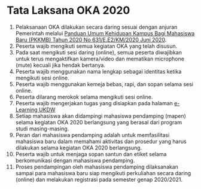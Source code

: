 # Tata Laksana OKA 2020

1. Pelaksanaan OKA dilakukan secara daring sesuai dengan anjuran Pemerintah melalui [Panduan Umum Kehidupan Kampus Bagi Mahasiswa Baru (PKKMB) Tahun 2020 No 631/E.E2/KM/2020 Juni 2020](https://dikti.kemdikbud.go.id/wp-content/uploads/2020/06/Panduan-PKKMB-2020.pdf).
2. Peserta wajib mengikuti semua kegiatan OKA yang telah disusun.
3. Pada saat mengikuti sesi daring (online), semua peserta diwajibkan untuk terus mengaktifkan kamera/video dan mematikan microphone (mute) kecuali jika hendak bertanya.
4. Peserta wajib menggunakan nama lengkap sebagai identitas ketika mengikuti sesi online.
5. Peserta wajib menggunakan kemeja bebas, rapi, dan sopan selama sesi online.
6. Peserta dilarang merokok selama mengikuti sesi online.
7. Peserta wajib mengerjakan tugas yang disiapkan pada halaman [e-Learning UKDW](https://elearning.ukdw.ac.id)
8. Setiap mahasiswa akan didampingi mahasiswa pendamping (mapen) selama kegiatan OKA 2020 berlangsung yang berasal dari program studi masing-masing.
9. Peran dari mahasiswa pendamping adalah untuk memfasilitasi mahasiswa baru dalam memahami aktivitas dan prosedur yang harus dilakukan selama kegiatan OKA 2020 berlangsung.
10. Peserta wajib untuk menjaga sopan santun dan etiket selama berkomunikasi dengan mahasiswa pendamping.
11. Proses pendampingan oleh mahasiswa pendamping dilaksanakan sampai para mahasiswa baru siap mengikuti perkuliahan secara daring (online) dan melakukan registrasi pada semester genap 2020/2021.
